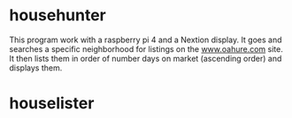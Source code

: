 # househunter

This program work with a raspberry pi 4 and a Nextion display.  It goes and searches a specific neighborhood for listings on the www.oahure.com site.  It then lists them in order of number days on market (ascending order) and displays them.

# houselister
